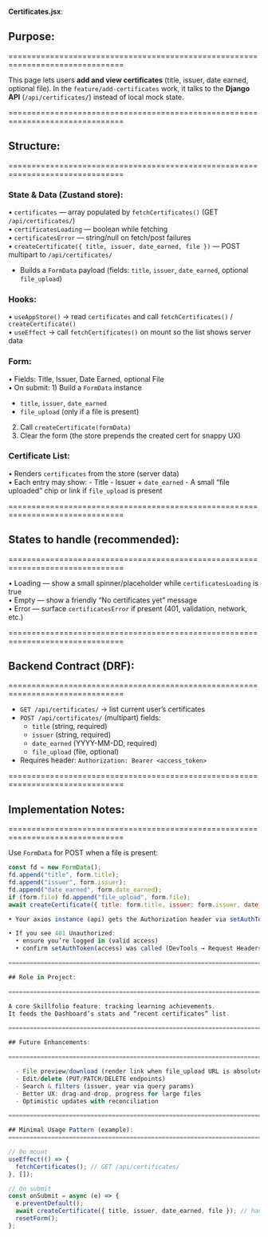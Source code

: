 **Certificates.jsx**:

## Purpose:

===============================================================================

This page lets users **add and view certificates** (title, issuer, date earned, optional file).
In the `feature/add-certificates` work, it talks to the **Django API** (`/api/certificates/`)
instead of local mock state.

===============================================================================

## Structure:

===============================================================================

### State & Data (Zustand store):

• `certificates` — array populated by `fetchCertificates()` (GET `/api/certificates/`)  
 • `certificatesLoading` — boolean while fetching  
 • `certificatesError` — string/null on fetch/post failures  
 • `createCertificate({ title, issuer, date_earned, file })` — POST multipart to `/api/certificates/`

- Builds a `FormData` payload (fields: `title`, `issuer`, `date_earned`, optional `file_upload`)

### Hooks:

• `useAppStore()` → read `certificates` and call `fetchCertificates()` / `createCertificate()`  
 • `useEffect` → call `fetchCertificates()` on mount so the list shows server data

### Form:

• Fields: Title, Issuer, Date Earned, optional File  
 • On submit: 1) Build a `FormData` instance

- `title`, `issuer`, `date_earned`
- `file_upload` (only if a file is present)

2.  Call `createCertificate(formData)`
3.  Clear the form (the store prepends the created cert for snappy UX)

### Certificate List:

• Renders `certificates` from the store (server data)  
 • Each entry may show: - Title - Issuer + `date_earned` - A small “file uploaded” chip or link if `file_upload` is present

===============================================================================

## States to handle (recommended):

===============================================================================

• Loading — show a small spinner/placeholder while `certificatesLoading` is true  
 • Empty — show a friendly “No certificates yet” message  
 • Error — surface `certificatesError` if present (401, validation, network, etc.)

===============================================================================

## Backend Contract (DRF):

===============================================================================

- `GET /api/certificates/` → list current user’s certificates
- `POST /api/certificates/` (multipart) fields:
  - `title` (string, required)
  - `issuer` (string, required)
  - `date_earned` (YYYY-MM-DD, required)
  - `file_upload` (file, optional)
- Requires header: `Authorization: Bearer <access_token>`

===============================================================================

## Implementation Notes:

===============================================================================

Use `FormData` for POST when a file is present:

```js
const fd = new FormData();
fd.append("title", form.title);
fd.append("issuer", form.issuer);
fd.append("date_earned", form.date_earned);
if (form.file) fd.append("file_upload", form.file);
await createCertificate({ title: form.title, issuer: form.issuer, date_earned: form.date_earned, file: form.file });

• Your axios instance (api) gets the Authorization header via setAuthToken(access) on login/restore.

• If you see 401 Unauthorized:
  • ensure you’re logged in (valid access)
  • confirm setAuthToken(access) was called (DevTools → Request Headers)

================================================================================

## Role in Project:

================================================================================

A core Skillfolio feature: tracking learning achievements.
It feeds the Dashboard’s stats and “recent certificates” list.

================================================================================

## Future Enhancements:

================================================================================

  - File preview/download (render link when file_upload URL is absolute)
  - Edit/delete (PUT/PATCH/DELETE endpoints)
  - Search & filters (issuer, year via query params)
  - Better UX: drag-and-drop, progress for large files
  - Optimistic updates with reconciliation

================================================================================

## Minimal Usage Pattern (example):
================================================================================

// On mount
useEffect(() => {
  fetchCertificates(); // GET /api/certificates/
}, []);

// On submit
const onSubmit = async (e) => {
  e.preventDefault();
  await createCertificate({ title, issuer, date_earned, file }); // handles FormData internally
  resetForm();
};

```
